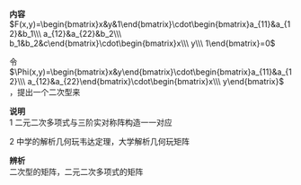 **内容**  
$F(x,y)=\begin{bmatrix}x&y&1\end{bmatrix}\cdot\begin{bmatrix}a_{11}&a_{12}&b_1\\\ a_{12}&a_{22}&b_2\\\ b_1&b_2&c\end{bmatrix}\cdot\begin{bmatrix}x\\\ y\\\ 1\end{bmatrix}=0$  
  
令 $\Phi(x,y)=\begin{bmatrix}x&y\end{bmatrix}\cdot\begin{bmatrix}a_{11}&a_{12}\\\ a_{12}&a_{22}\end{bmatrix}\cdot\begin{bmatrix}x\\\ y\end{bmatrix}$ ，提出一个二次型来  
  
**说明**  
1 二元二次多项式与三阶实对称阵构造一一对应  
  
2 中学的解析几何玩韦达定理，大学解析几何玩矩阵  
  
**辨析**  
二次型的矩阵，二元二次多项式的矩阵  
